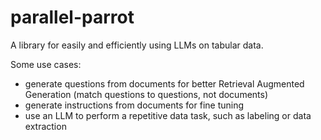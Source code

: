 # parallel-parrot

A library for easily and efficiently using LLMs on tabular data.

Some use cases:
- generate questions from documents for better Retrieval Augmented Generation (match questions to questions, not documents)
- generate instructions from documents for fine tuning
- use an LLM to perform a repetitive data task, such as labeling or data extraction
